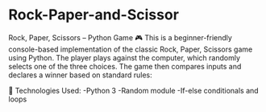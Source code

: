 # Rock-Paper-and-Scissor

Rock, Paper, Scissors – Python Game 🎮
This is a beginner-friendly console-based implementation of the classic Rock, Paper, Scissors game using Python. The player plays against the computer, which randomly selects one of the three choices. The game then compares inputs and declares a winner based on standard rules:

📌 Technologies Used:
-Python 3
-Random module
-If-else conditionals and loops
